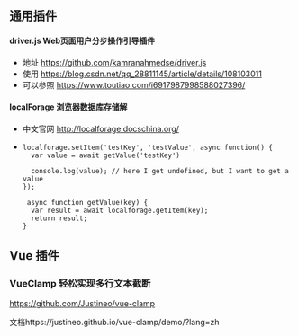 ##  通用插件

#### driver.js Web页面用户分步操作引导插件

* 地址 https://github.com/kamranahmedse/driver.js
* 使用 https://blog.csdn.net/qq_28811145/article/details/108103011
* 可以参照 https://www.toutiao.com/i6917987998588027396/



#### localForage  浏览器数据库存储解

- 中文官网 http://localforage.docschina.org/

- ```
  localforage.setItem('testKey', 'testValue', async function() {
    var value = await getValue('testKey')
   
    console.log(value); // here I get undefined, but I want to get a value
  });
   
   async function getValue(key) { 
    var result = await localforage.getItem(key);
    return result;
  }
  ```

  

## Vue 插件

### 	VueClamp   轻松实现多行文本截断

https://github.com/Justineo/vue-clamp

文档https://justineo.github.io/vue-clamp/demo/?lang=zh